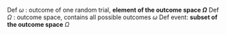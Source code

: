 


Def $\omega$ : outcome of one random trial, **element of the outcome space $\Omega$**
Def $\Omega$ : outcome space, contains all possible outcomes $\omega$
Def event: **subset of the outcome space** $\Omega$

